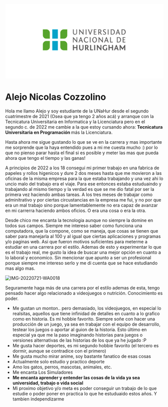 ![Logo UNAHUR](./assets/UNAHUR.png)

<h1>Alejo Nicolas Cozzolino</h1>

Hola me llamo Alejo y soy estudiante de la UNaHur desde el segundo cuatrimestre de 2021 (Osea que ya tengo 2 años acá) y arranque con la Tecnicatura Universitaria en Informatica y la Licenciatura pero en el segundo c. de 2022 me cambie a la que estoy cursando ahora: <b>Tecnicatura Universitaria en Programación </b> más la Licenciatura.

Hasta ahora me sigue gustando lo que se ve en la carrera y mas importante me sorprende que la haya entendido pues a mi me cuesta mucho :)  por lo que no pienso parar hasta el final si es posible y meter las mas que pueda ahora que tengo el tiempo y las ganas!

A principios de 2022 a los 18 consegui mi primer trabajo en una fabrica de papeles y rollos higenicos y dure 2 dos meses hasta que me movieron a las oficinas de la misma empresa para la que estaba trabajando y una vez ahi lo uncio malo del trabajo era el viaje. Para ese entonces estaba estuduaindo y trabajando al mismo tiempo y la verdad es que se me dio fatal por ser la primera vez haciendo ambas tareas. A los tres meses de trabajar como adminitrativo y por ciertas circustancias en la empresa me fui, y no por que era un mal trabajo sino porque lamentablemente no era capaz de avanzar en mi carrerra haciendo ambos oficios. O era una cosa o era la otra.

Desde chico me encanta la tecnologia aunque no siempre la domine en todos sus campos. Siempre me intereso saber como funciona una computadora, que la compone, como se maneja, que cosas se tienen que saber para manejarla al 100 y al igual que ciertas aplicaciones y programas y/o paginas web. Asi que fueron motivos suficientes para meterme a estudiar en una carrera por el estilo. Ademas de esto y experimentar lo que es el trabajo real, me gusto la idea de buscar una mejor opción en cuanto a lo laboral y economico. Sin mencionar que apunto a ser un profesional porque siempre me intereso serlo y me di cuenta que se hace estudiando mas algo mas.


![IMG-20220721-WA0018](https://github.com/obj1-unahur-2023s2/presentacionpersonal-Ale310UNH/assets/141666484/91bd61d4-9a4f-4584-a214-822ce8aac73e)

Seguramente haga más de una carrera por el estilo ademas de esta, tengo pensado hacer algo relacionado a videojuegos o nutrición. Conocimiento es poder.

<ul>
    <li>
        Me gustan un monton.. pero demasiado, los videojuegos, en especial lo realsitas, aquellos que tiene infinidad de detalles en cuanto a lo grafico como en historia. Es mi hobbie favorito. Siempre soñe con hacer una producción de un juego, ya sea en trabajar con el equipo de desarrollo, testear los juegos o aportar al guion de la historia. Esto último en especial ya que me la paso imaginando historias para juegos o versiones alternativas de las historias de los que ya he jugado :P 
    </li>
    <li>Me gusta hacer deportes, es mi segundo hobbie favorito (el tercero es dormir, aunque se contradice con el primero)</li>
    <li>Me gusta mucho mirar anime, soy bastante fanatico de esas cosas</li>
    <li>Actualmente solo estudio y practico deporte</li>
    <li>Amo los gatos, perros, mascotas, animales, etc.</li>
    <li>Me encanta Los Simuladores</li>
    <li><b>Me encanta aprender y entender las cosas de la vida ya sea universidad, trabajo o vida social</b></li>
    <li>Mi proximo objetivo y/o meta es poder conseguir un trabajo de lo que estudie o poder poner en practica lo que he estuduaido estos años. Y tambien independizarme</li>
</ul>
